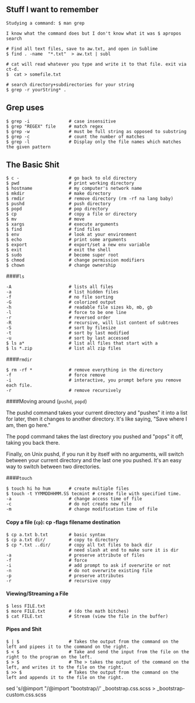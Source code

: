## Stuff I want to remember

	Studying a command: $ man grep

	I know what the command does but I don't know what it was $ apropos search

	# Find all text files, save to aw.txt, and open in Sublime
	$ find . -name  "*.txt"  > aw.txt | subl

	# cat will read whatever you type and write it to that file. exit via ct-d.
	$  cat > somefile.txt

	# search directory+subdirectories for your string
	$ grep -r yourString* .

## Grep uses

	$ grep -i				# case insensitive
	$ grep "REGEX" file		# match regex
	$ grep -w				# must be full string as opposed to substring
	$ grep -c				# count the number of matches
	$ grep -l				# Display only the file names which matches the given pattern
	

## The Basic Shit

	$ c - 					# go back to old directory
	$ pwd 					# print working directory
	$ hostname 				# my computer's network name
	$ mkdir					# make directory
	$ rmdir					# remove directory (rm -rf na lang baby)
	$ pushd					# push directory
	$ popd					# pop directory
	$ cp 					# copy a file or directory
	$ mv 					# move
	$ xargs 				# execute arguments
	$ find					# find files
	$ env					# look at your environment
	$ echo 					# print some arguments
	$ export 				# export/set a new env variable
	$ exit 					# exit the shell
	$ sudo					# become super root
	$ chmod					# change permission modifiers
	$ chown 				# change ownership

####`ls`

	-A 						# lists all files
	-a						# list hidden files
	-f						# no file sorting
	-G						# colorized output
	-h						# readable file sizes kb, mb, gb
	-l 						# force to be one line
	-r						# reversed order
	-R 						# recursive, will list content of subtrees
	-S						# sort by filesize
	-t 						# sort by last modified
	-u						# sort by last accessed
	$ ls a*					# list all files that start with a
	$ ls *.zip				# list all zip files

####`rmdir`

	$ rm -rf *				# remove everything in the directory
	-f						# force remove
	-i						# interactive, you prompt before you remove each file.
	-r						# remove recursively

####Moving around (`pushd`, `popd`)

The pushd command takes your current directory and "pushes" it into a list for later, then it changes to another directory. It's like saying, "Save where I am, then go here."

The popd command takes the last directory you pushed and "pops" it off, taking you back there.

Finally, on Unix pushd, if you run it by itself with no arguments, will switch between your current directory and the last one you pushed. It's an easy way to switch between two directories.

####`touch`

	$ touch hi ho hum		# create multiple files
	$ touch -t YYMMDDHHMM.SS tecmint # create file with specified time. 
	-a						# change access time of file
	-c 						# do not create new file
	-m						# change modification time of file

#### Copy a file (`cp`): cp -flags filename destination

	$ cp a.txt b.txt		# basic syntax
	$ cp a.txt dir/			# copy to directory
	$ cp *.txt ..dir/		# copy all txt files to back dir
							# need slash at end to make sure it is dir
	-a						# preserve attribute of files
	-f						# force
	-i						# add prompt to ask if overwrite or not
	-n						# do not overwrite existing file
	-p						# preserve attributes
	-r						# recursive copy

#### Viewing/Streaming a File

	$ less FILE.txt
	$ more FILE.txt 		# (do the math bitches)
	$ cat FILE.txt 			# Stream (view the file in the buffer)

#### Pipes and Shit

	$ | $					# Takes the output from the command on the left and pipees it to the command on the right.
	$ < $					# Take and send the input from the file on the right to the program on the left.
	$ > $					# The > takes the output of the command on the left, and writes it to the file on the right.
	$ >> $					# Takes the output from the command on the left and appends it to the file on the right.









sed 's/@import "/@import "bootstrap\//' _bootstrap.css.scss > _bootstrap-custom.css.scss